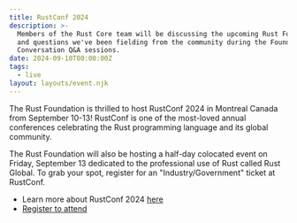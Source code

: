 ```yaml
---
title: RustConf 2024
description: >-
  Members of the Rust Core team will be discussing the upcoming Rust Foundation
  and questions we've been fielding from the community during the Foundation
  Conversation Q&A sessions.
date: 2024-09-10T00:00:00Z
tags:
  - live
layout: layouts/event.njk
---
```

The Rust Foundation is thrilled to host RustConf 2024 in Montreal Canada from September 10-13! RustConf is one of the most-loved annual conferences celebrating the Rust programming language and its global community.

The Rust Foundation will also be hosting a half-day colocated event on Friday, September 13 dedicated to the professional use of Rust called Rust Global. To grab your spot, register for an "Industry/Government" ticket at RustConf.

* Learn more about RustConf 2024 [here](https://rustconf.com/)
* [Register to attend](https://www.eventbrite.com/e/rustconf-2024-tickets-865842106047?aff=oddtdtcreator)
